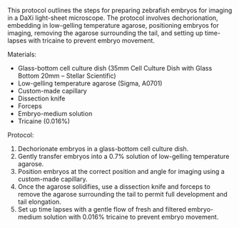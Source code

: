 This protocol outlines the steps for preparing zebrafish embryos for imaging in a DaXi 
light-sheet microscope. The protocol involves dechorionation, embedding in low-gelling 
temperature agarose, positioning embryos for imaging, removing the agarose surrounding 
the tail, and setting up time-lapses with tricaine to prevent embryo movement.

Materials:

- Glass-bottom cell culture dish (35mm Cell Culture Dish with Glass Bottom 20mm – Stellar Scientific)
- Low-gelling temperature agarose (Sigma, A0701)
- Custom-made capillary
- Dissection knife
- Forceps
- Embryo-medium solution
- Tricaine (0.016%)

Protocol:

1. Dechorionate embryos in a glass-bottom cell culture dish.
2. Gently transfer embryos into a 0.7% solution of low-gelling temperature agarose.
3. Position embryos at the correct position and angle for imaging using a custom-made capillary.
4. Once the agarose solidifies, use a dissection knife and forceps to remove the agarose surrounding the tail to permit full development and tail elongation.
5. Set up time lapses with a gentle flow of fresh and filtered embryo-medium solution with 0.016% tricaine to prevent embryo movement.
